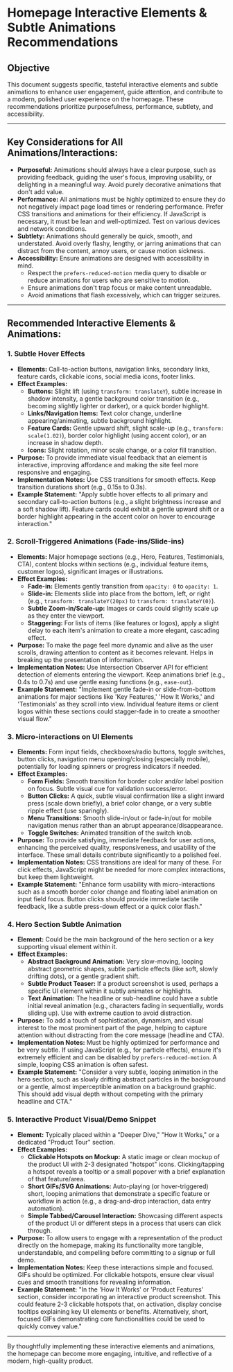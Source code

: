 # Homepage Interactive Elements & Subtle Animations Recommendations

## Objective
This document suggests specific, tasteful interactive elements and subtle animations to enhance user engagement, guide attention, and contribute to a modern, polished user experience on the homepage. These recommendations prioritize purposefulness, performance, subtlety, and accessibility.

---

## Key Considerations for All Animations/Interactions:

*   **Purposeful:** Animations should always have a clear purpose, such as providing feedback, guiding the user's focus, improving usability, or delighting in a meaningful way. Avoid purely decorative animations that don't add value.
*   **Performance:** All animations must be highly optimized to ensure they do not negatively impact page load times or rendering performance. Prefer CSS transitions and animations for their efficiency. If JavaScript is necessary, it must be lean and well-optimized. Test on various devices and network conditions.
*   **Subtlety:** Animations should generally be quick, smooth, and understated. Avoid overly flashy, lengthy, or jarring animations that can distract from the content, annoy users, or cause motion sickness.
*   **Accessibility:** Ensure animations are designed with accessibility in mind.
    *   Respect the `prefers-reduced-motion` media query to disable or reduce animations for users who are sensitive to motion.
    *   Ensure animations don't trap focus or make content unreadable.
    *   Avoid animations that flash excessively, which can trigger seizures.

---

## Recommended Interactive Elements & Animations:

### 1. Subtle Hover Effects

*   **Elements:** Call-to-action buttons, navigation links, secondary links, feature cards, clickable icons, social media icons, footer links.
*   **Effect Examples:**
    *   **Buttons:** Slight lift (using `transform: translateY`), subtle increase in shadow intensity, a gentle background color transition (e.g., becoming slightly lighter or darker), or a quick border highlight.
    *   **Links/Navigation Items:** Text color change, underline appearing/animating, subtle background highlight.
    *   **Feature Cards:** Gentle upward shift, slight scale-up (e.g., `transform: scale(1.02)`), border color highlight (using accent color), or an increase in shadow depth.
    *   **Icons:** Slight rotation, minor scale change, or a color fill transition.
*   **Purpose:** To provide immediate visual feedback that an element is interactive, improving affordance and making the site feel more responsive and engaging.
*   **Implementation Notes:** Use CSS transitions for smooth effects. Keep transition durations short (e.g., 0.15s to 0.3s).
*   **Example Statement:** "Apply subtle hover effects to all primary and secondary call-to-action buttons (e.g., a slight brightness increase and a soft shadow lift). Feature cards could exhibit a gentle upward shift or a border highlight appearing in the accent color on hover to encourage interaction."

### 2. Scroll-Triggered Animations (Fade-ins/Slide-ins)

*   **Elements:** Major homepage sections (e.g., Hero, Features, Testimonials, CTA), content blocks within sections (e.g., individual feature items, customer logos), significant images or illustrations.
*   **Effect Examples:**
    *   **Fade-in:** Elements gently transition from `opacity: 0` to `opacity: 1`.
    *   **Slide-in:** Elements slide into place from the bottom, left, or right (e.g., `transform: translateY(20px)` to `transform: translateY(0)`).
    *   **Subtle Zoom-in/Scale-up:** Images or cards could slightly scale up as they enter the viewport.
    *   **Staggering:** For lists of items (like features or logos), apply a slight delay to each item's animation to create a more elegant, cascading effect.
*   **Purpose:** To make the page feel more dynamic and alive as the user scrolls, drawing attention to content as it becomes relevant. Helps in breaking up the presentation of information.
*   **Implementation Notes:** Use Intersection Observer API for efficient detection of elements entering the viewport. Keep animations brief (e.g., 0.4s to 0.7s) and use gentle easing functions (e.g., `ease-out`).
*   **Example Statement:** "Implement gentle fade-in or slide-from-bottom animations for major sections like 'Key Features,' 'How It Works,' and 'Testimonials' as they scroll into view. Individual feature items or client logos within these sections could stagger-fade in to create a smoother visual flow."

### 3. Micro-interactions on UI Elements

*   **Elements:** Form input fields, checkboxes/radio buttons, toggle switches, button clicks, navigation menu opening/closing (especially mobile), potentially for loading spinners or progress indicators if needed.
*   **Effect Examples:**
    *   **Form Fields:** Smooth transition for border color and/or label position on focus. Subtle visual cue for validation success/error.
    *   **Button Clicks:** A quick, subtle visual confirmation like a slight inward press (scale down briefly), a brief color change, or a very subtle ripple effect (use sparingly).
    *   **Menu Transitions:** Smooth slide-in/out or fade-in/out for mobile navigation menus rather than an abrupt appearance/disappearance.
    *   **Toggle Switches:** Animated transition of the switch knob.
*   **Purpose:** To provide satisfying, immediate feedback for user actions, enhancing the perceived quality, responsiveness, and usability of the interface. These small details contribute significantly to a polished feel.
*   **Implementation Notes:** CSS transitions are ideal for many of these. For click effects, JavaScript might be needed for more complex interactions, but keep them lightweight.
*   **Example Statement:** "Enhance form usability with micro-interactions such as a smooth border color change and floating label animation on input field focus. Button clicks should provide immediate tactile feedback, like a subtle press-down effect or a quick color flash."

### 4. Hero Section Subtle Animation

*   **Element:** Could be the main background of the hero section or a key supporting visual element within it.
*   **Effect Examples:**
    *   **Abstract Background Animation:** Very slow-moving, looping abstract geometric shapes, subtle particle effects (like soft, slowly drifting dots), or a gentle gradient shift.
    *   **Subtle Product Teaser:** If a product screenshot is used, perhaps a specific UI element within it subtly animates or highlights.
    *   **Text Animation:** The headline or sub-headline could have a subtle initial reveal animation (e.g., characters fading in sequentially, words sliding up). Use with extreme caution to avoid distraction.
*   **Purpose:** To add a touch of sophistication, dynamism, and visual interest to the most prominent part of the page, helping to capture attention without distracting from the core message (headline and CTA).
*   **Implementation Notes:** Must be highly optimized for performance and be very subtle. If using JavaScript (e.g., for particle effects), ensure it's extremely efficient and can be disabled by `prefers-reduced-motion`. A simple, looping CSS animation is often safest.
*   **Example Statement:** "Consider a very subtle, looping animation in the hero section, such as slowly drifting abstract particles in the background or a gentle, almost imperceptible animation on a background graphic. This should add visual depth without competing with the primary headline and CTA."

### 5. Interactive Product Visual/Demo Snippet

*   **Element:** Typically placed within a "Deeper Dive," "How It Works," or a dedicated "Product Tour" section.
*   **Effect Examples:**
    *   **Clickable Hotspots on Mockup:** A static image or clean mockup of the product UI with 2-3 designated "hotspot" icons. Clicking/tapping a hotspot reveals a tooltip or a small popover with a brief explanation of that feature/area.
    *   **Short GIFs/SVG Animations:** Auto-playing (or hover-triggered) short, looping animations that demonstrate a specific feature or workflow in action (e.g., a drag-and-drop interaction, data entry automation).
    *   **Simple Tabbed/Carousel Interaction:** Showcasing different aspects of the product UI or different steps in a process that users can click through.
*   **Purpose:** To allow users to engage with a representation of the product directly on the homepage, making its functionality more tangible, understandable, and compelling before committing to a signup or full demo.
*   **Implementation Notes:** Keep these interactions simple and focused. GIFs should be optimized. For clickable hotspots, ensure clear visual cues and smooth transitions for revealing information.
*   **Example Statement:** "In the 'How It Works' or 'Product Features' section, consider incorporating an interactive product screenshot. This could feature 2-3 clickable hotspots that, on activation, display concise tooltips explaining key UI elements or benefits. Alternatively, short, focused GIFs demonstrating core functionalities could be used to quickly convey value."

---
By thoughtfully implementing these interactive elements and animations, the homepage can become more engaging, intuitive, and reflective of a modern, high-quality product.
